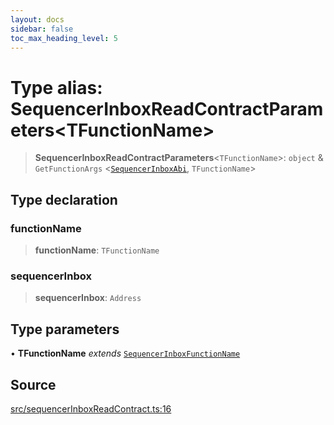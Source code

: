```yaml
---
layout: docs
sidebar: false
toc_max_heading_level: 5
---
```


# Type alias: SequencerInboxReadContractParameters\<TFunctionName\>

> **SequencerInboxReadContractParameters**\<`TFunctionName`\>: `object` & `GetFunctionArgs` \<[`SequencerInboxAbi`](../../sequencerInboxPrepareTransactionRequest/type-aliases/SequencerInboxAbi.md), `TFunctionName`\>

## Type declaration

### functionName

> **functionName**: `TFunctionName`

### sequencerInbox

> **sequencerInbox**: `Address`

## Type parameters

• **TFunctionName** *extends* [`SequencerInboxFunctionName`](../../sequencerInboxPrepareTransactionRequest/type-aliases/SequencerInboxFunctionName.md)

## Source

[src/sequencerInboxReadContract.ts:16](https://github.com/anegg0/arbitrum-orbit-sdk/blob/b24cbe9cd68eb30d18566196d2c909bd4086db10/src/sequencerInboxReadContract.ts#L16)
